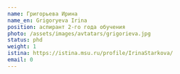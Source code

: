 ```yaml
---
name: Григорьева Ирина
name_en: Grigoryeva Irina
position: аспирант 2-го года обучения
photo: /assets/images/avtatars/grigorieva.jpg
status: phd
weight: 1
istina: https://istina.msu.ru/profile/IrinaStarkova/
email: 0
---
```

